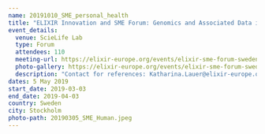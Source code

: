 ```yaml
---
name: 20191010_SME_personal_health
title: "ELIXIR Innovation and SME Forum: Genomics and Associated Data in National Healthcare Initiatives"
event_details: 
  venue: ScieLife Lab
  type: Forum
  attendees: 110
  meeting-url: https://elixir-europe.org/events/elixir-sme-forum-sweden
  photo-gallery: https://elixir-europe.org/events/elixir-sme-forum-sweden
  description: "Contact for references: Katharina.Lauer@elixir-europe.org"
dates: 5 May 2019
start_date: 2019-03-03
end_date: 2019-04-03
country: Sweden
city: Stockholm
photo-path: 20190305_SME_Human.jpeg
---
```


<!-- For description I would do categories: Venue,Type of event, Attendees, Photogallery, Reference contact >